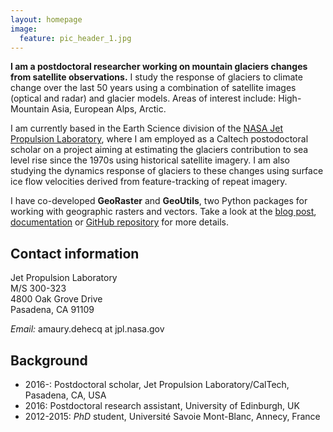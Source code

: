 ```yaml
---
layout: homepage
image:
  feature: pic_header_1.jpg
---
```



**I am a postdoctoral researcher working on mountain glaciers changes from satellite observations.** I study the response of glaciers to climate change over the last 50 years using a combination of satellite images (optical and radar) and glacier models. Areas of interest include: High-Mountain Asia, European Alps, Arctic. 

I am currently based in the Earth Science division of the [NASA Jet Propulsion Laboratory](https://science.jpl.nasa.gov/EarthScience/index.cfm), where I am employed as a Caltech postodoctoral scholar on a project aiming at estimating the glaciers contribution to sea level rise since the 1970s using historical satellite imagery. I am also studying the dynamics response of glaciers to these changes using surface ice flow velocities derived from feature-tracking of repeat imagery.

I have co-developed **GeoRaster** and **GeoUtils**, two Python packages for working with geographic rasters and vectors. Take a look at the [blog post](georaster-released), [documentation](http://georaster.readthedocs.io/en/latest/) or [GitHub repository](https://github.com/geoutils/georaster) for more details.

## Contact information

Jet Propulsion Laboratory  
M/S 300-323  
4800 Oak Grove Drive  
Pasadena, CA 91109

*Email:* amaury.dehecq at jpl.nasa.gov

## Background

* 2016-: Postdoctoral scholar, Jet Propulsion Laboratory/CalTech, Pasadena, CA, USA
* 2016: Postdoctoral research assistant, University of Edinburgh, UK
* 2012-2015: *PhD* student, Université Savoie Mont-Blanc, Annecy, France
